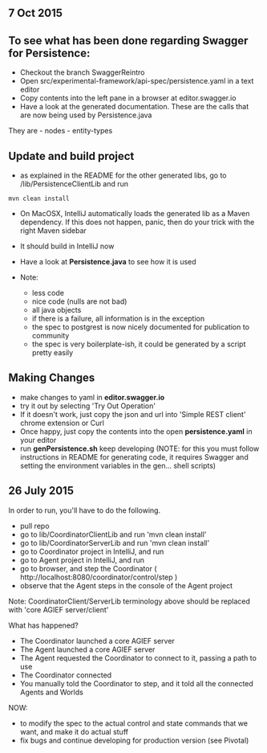 7 Oct 2015
------------

## To see what has been done regarding Swagger for Persistence:

- Checkout the branch SwaggerReintro
- Open src/experimental-framework/api-spec/persistence.yaml in a text editor
- Copy contents into the left pane in a browser at editor.swagger.io
- Have a look at the generated documentation. 
These are the calls that are now being used by Persistence.java

They are
      - nodes
      - entity-types


## Update and build project

- as explained in the README for the other generated libs, go to /lib/PersistenceClientLib and run 
```` 
mvn clean install
````

- On MacOSX, IntelliJ automatically loads the generated lib as a Maven dependency. If this does not happen, panic, then do your trick with the right Maven sidebar

- It should build in IntelliJ now

- Have a look at **Persistence.java** to see how it is used

- Note:
   - less code
   - nice code (nulls are not bad)
   - all java objects
   - if there is a failure, all information is in the exception
   - the spec to postgrest is now nicely documented for publication to community
   - the spec is very boilerplate-ish, it could be generated by a script pretty easily


## Making Changes

- make changes to yaml in   **editor.swagger.io**
- try it out by selecting 'Try Out Operation'
- If it doesn't work, just copy the json and url into 'Simple REST client' chrome extension or Curl
- Once happy, just copy the contents into the open **persistence.yaml** in your editor
- run **genPersistence.sh** keep developing (NOTE: for this you must follow instructions in README for generating code, it requires Swagger and setting the environment variables in the gen... shell scripts)






26 July 2015
-------------

In order to run, you'll have to do the following.

- pull repo
- go to lib/CoordinatorClientLib and run 'mvn clean install'
- go to lib/CoordinatorServerLib and run 'mvn clean install'
- go to Coordinator project in IntelliJ, and run
- go to Agent project in IntelliJ, and run
- go to browser, and step the Coordinator ( http://localhost:8080/coordinator/control/step )
- observe that the Agent steps in the console of the Agent project

Note: CoordinatorClient/ServerLib terminology above should be replaced with 'core AGIEF server/client'

What has happened?

- The Coordinator launched a core AGIEF server
- The Agent launched a core AGIEF server
- The Agent requested the Coordinator to connect to it, passing a path to use
- The Coordinator connected
- You manually told the Coordinator to step, and it told all the connected Agents and Worlds


NOW: 
- to modify the spec to the actual control and state commands that we want, and make it do actual stuff
- fix bugs and continue developing for production version (see Pivotal)


